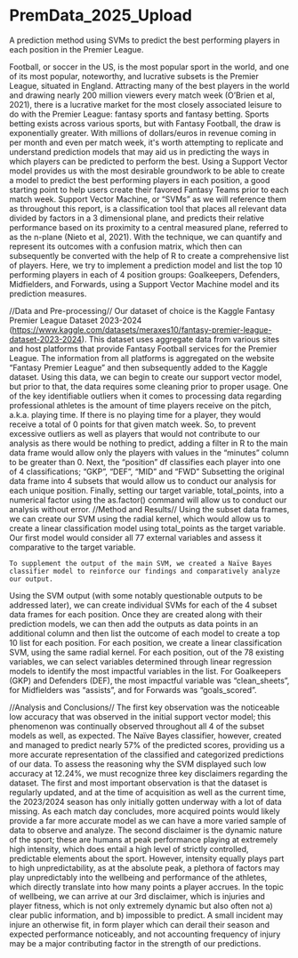 # PremData_2025_Upload
A prediction method using SVMs to predict the best performing players in each position in the Premier League.

Football, or soccer in the US, is the most popular sport in the world, and one of its most popular, noteworthy, and lucrative subsets is the Premier League, situated in England. Attracting many of the best players in the world and drawing nearly 200 million viewers every match week (O’Brien et al, 2021), there is a lucrative market for the most closely associated leisure to do with the Premier League: fantasy sports and fantasy betting. Sports betting exists across various sports, but with Fantasy Football, the draw is exponentially greater. With millions of dollars/euros in revenue coming in per month and even per match week, it's worth attempting to replicate and understand prediction models that may aid us in predicting the ways in which players can be predicted to perform the best. 
Using a Support Vector model provides us with the most desirable groundwork to be able to create a model to predict the best performing players in each position, a good starting point to help users create their favored Fantasy Teams prior to each match week. Support Vector Machine, or “SVMs” as we will reference them as throughout this report, is a classification tool that places all relevant data divided by factors in a 3 dimensional plane, and predicts their relative performance based on its proximity to a central measured plane, referred to as the n-plane (Nieto et al, 2021). With the technique, we can quantify and represent its outcomes with a confusion matrix, which then can subsequently be converted with the help of R to create a comprehensive list of players. Here, we try to implement a prediction model and list the top 10 performing players in each of 4 position groups: Goalkeepers, Defenders, Midfielders, and Forwards, using a Support Vector Machine model and its prediction measures. 
	
//Data and Pre-processing//
Our dataset of choice is the Kaggle Fantasy Premier League Dataset 2023-2024 (https://www.kaggle.com/datasets/meraxes10/fantasy-premier-league-dataset-2023-2024). This dataset uses aggregate data from various sites and host platforms that provide Fantasy Football services for the Premier League. The information from all platforms is aggregated on the website “Fantasy Premier League” and then subsequently added to the Kaggle dataset. Using this data, we can begin to create our support vector model, but prior to that, the data requires some cleaning prior to proper usage. 
One of the key identifiable outliers when it comes to processing data regarding professional athletes is the amount of time players receive on the pitch, a.k.a. playing time. If there is no playing time for a player, they would receive a total of 0 points for that given match week. So, to prevent excessive outliers as well as players that would not contribute to our analysis as there would be nothing to predict, adding a filter in R to the main data frame would allow only the players with values in the “minutes” column to be greater than 0. Next, the “position” df classifies each player into one of 4 classifications; “GKP”, “DEF”, “MID” and “FWD” Subsetting the original data frame into 4 subsets that would allow us to conduct our analysis for each unique position. Finally, setting our target variable, total_points, into a numerical factor using the as.factor() command will allow us to conduct our analysis without error. 
//Method and Results//
	Using the subset data frames, we can create our SVM using the radial kernel, which would allow us to create a linear classification model using total_points as the target variable. Our first model would consider all 77 external variables and assess it comparative to the target variable. 
 

	To supplement the output of the main SVM, we created a Naïve Bayes classifier model to reinforce our findings and comparatively analyze our output. 
 
Using the SVM output (with some notably questionable outputs to be addressed later), we can create individual SVMs for each of the 4 subset data frames for each position. Once they are created along with their prediction models, we can then add the outputs as data points in an additional column and then list the outcome of each model to create a top 10 list for each position. For each position, we create a linear classification SVM, using the same radial kernel. For each position, out of the 78 existing variables, we can select variables determined through linear regression models to identify the most impactful variables in the list. For Goalkeepers (GKP) and Defenders (DEF), the most impactful variable was “clean_sheets”, for Midfielders was “assists”, and for Forwards was “goals_scored”. 

//Analysis and Conclusions//
	The first key observation was the noticeable low accuracy that was observed in the initial support vector model; this phenomenon was continually observed throughout all 4 of the subset models as well, as expected. The Naïve Bayes classifier, however, created and managed to predict nearly 57% of the predicted scores, providing us a more accurate representation of the classified and categorized predictions of our data. 
	To assess the reasoning why the SVM displayed such low accuracy at 12.24%, we must recognize three key disclaimers regarding the dataset. The first and most important observation is that the dataset is regularly updated, and at the time of acquisition as well as the current time, the 2023/2024 season has only initially gotten underway with a lot of data missing. As each match day concludes, more acquired points would likely provide a far more accurate model as we can have a more varied sample of data to observe and analyze. The second disclaimer is the dynamic nature of the sport; these are humans at peak performance playing at extremely high intensity, which does entail a high level of strictly controlled, predictable elements about the sport. However, intensity equally plays part to high unpredictability, as at the absolute peak, a plethora of factors may play unpredictably into the wellbeing and performance of the athletes, which directly translate into how many points a player accrues. In the topic of wellbeing, we can arrive at our 3rd disclaimer, which is injuries and player fitness, which is not only extremely dynamic but also often not a) clear public information, and b) impossible to predict. A small incident may injure an otherwise fit, in form player which can derail their season and expected performance noticeably, and not accounting frequency of injury may be a major contributing factor in the strength of our predictions. 
